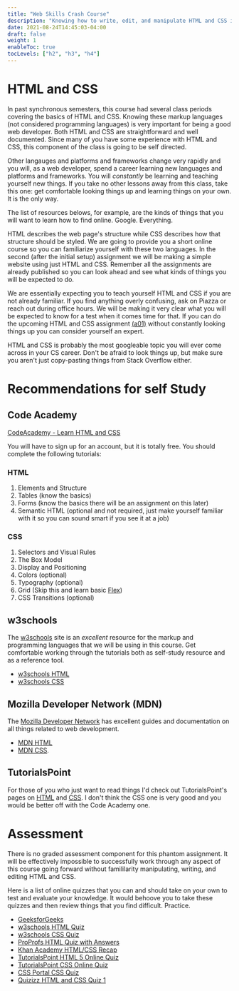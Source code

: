 ```yaml
---
title: "Web Skills Crash Course"
description: "Knowing how to write, edit, and manipulate HTML and CSS is integral to web development. Here are some pointers for refreshing your HTML and CSS skills."
date: 2021-08-24T14:45:03-04:00
draft: false
weight: 1
enableToc: true
tocLevels: ["h2", "h3", "h4"]
---
```


# HTML and CSS

In past synchronous semesters, this course had several class periods covering the basics of HTML and CSS.
Knowing these markup languages (not considered programming languages) is very important for being a good web developer.
Both HTML and CSS are straightforward and well documented.
Since many of you have some experience with HTML and CSS, this component of the class is going to be self directed.

Other langauges and platforms and frameworks change very rapidly and you will, as a web developer, spend a career learning new languages and platforms and frameworks.
You will _constantly_ be learning and teaching yourself new things.
If you take no other lessons away from this class, take this one: get comfortable looking things up and learning things on your own.
It is the only way.

The list of resources belows, for example, are the kinds of things that you will want to learn how to find online.
Google.
Everything.

HTML describes the web page's structure while CSS describes how that structure should be styled.
We are going to provide you a short online course so you can familiarize yourself with these two languages.
In the second (after the initial setup) assignment we will be making a simple website using just HTML and CSS.
Remember all the assignments are already published so you can look ahead and see what kinds of things you will be expected to do.

We are essentially expecting you to teach yourself HTML and CSS if you are not already familiar.
If you find anything overly confusing, ask on Piazza or reach out during office hours.
We will be making it very clear what you will be expected to know for a test when it comes time for that.
If you can do the upcoming HTML and CSS assignment [(a01)](assignment/a01) without constantly looking things up you can consider yourself an expert.

HTML and CSS is probably the most googleable topic you will ever come across in your CS career.
Don't be afraid to look things up, but make sure you aren't just copy-pasting things from Stack Overflow either. 

# Recommendations for self Study

## Code Academy

[CodeAcademy - Learn HTML and CSS](https://www.codecademy.com/catalog/language/html-css)

You will have to sign up for an account, but it is totally free. You should complete the following tutorials:

### HTML

1. Elements and Structure
2. Tables (know the basics)
3. Forms (know the basics there will be an assignment on this later)
4. Semantic HTML (optional and not required, just make yourself familiar with it so you can sound smart if you see it at a job)

### CSS

1. Selectors and Visual Rules
2. The Box Model
3. Display and Positioning
4. Colors (optional)
5. Typography (optional)
6. Grid (Skip this and learn basic [Flex](https://flexboxfroggy.com/))
7. CSS Transitions (optional)

## w3schools

The [w3schools](w3schools.com) site is an _excellent_ resource for the markup and programming languages that we will be using in this course.
Get comfortable working through the tutorials both as self-study resource and as a reference tool.
- [w3schools HTML](https://www.w3schools.com/html/)
- [w3schools CSS](https://www.w3schools.com/css/)

## Mozilla Developer Network (MDN)

The [Mozilla Developer Network](https://developer.mozilla.org/en-US/) has excellent guides and documentation on all things related to web development.
- [MDN HTML](https://developer.mozilla.org/en-US/docs/Web/HTML) 
- [MDN CSS](https://developer.mozilla.org/en-US/docs/Web/CSS).

## TutorialsPoint

For those of you who just want to read things I'd check out TutorialsPoint's pages on [HTML](https://www.tutorialspoint.com/html/index.htm) and [CSS](https://www.tutorialspoint.com/css/index.htm). I don't think the CSS one is very good and you would be better off with the Code Academy one.

# Assessment

There is no graded assessment component for this phantom assignment.
It will be effectively impossible to successfully work through any aspect of this course going forward without famililarity manipulating, writing, and editing HTML and CSS.

Here is a list of online quizzes that you can and should take on your own to test and evaluate your knowledge.
It would behoove you to take these quizzes and then review things that you find difficult.
Practice. 

- [GeeksforGeeks](https://www.geeksforgeeks.org/html-course-practice-quiz-1/)
- [w3schools HTML Quiz](https://www.w3schools.com/html/html_quiz.asp)
- [w3schools CSS Quiz](https://www.w3schools.com/css/css_quiz.asp)
- [ProProfs HTML Quiz with Answers](https://www.proprofs.com/quiz-school/story.php?title=html-basics-quiz_1)
- [Khan Academy HTML/CSS Recap](https://www.khanacademy.org/computing/computer-programming/html-css-js/html-css-js-intro/e/quiz--html-css-recap)
- [TutorialsPoint HTML 5 Online Quiz](https://www.tutorialspoint.com/html5/html5_online_quiz.htm)
- [TutorialsPoint CSS Online Quiz](https://www.tutorialspoint.com/css/css_online_quiz.htm)
- [CSS Portal CSS Quiz](https://www.cssportal.com/css-quiz/)
- [Quizizz HTML and CSS Quiz 1](https://quizizz.com/admin/quiz/583fc10634f88d3a751610e6/html-css-quiz-1)

